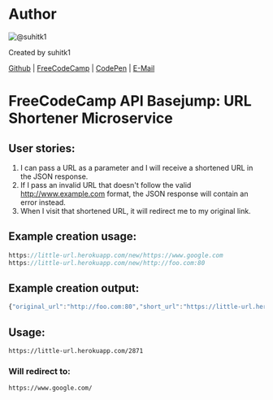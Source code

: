 # Author
![@suhitk1](https://avatars1.githubusercontent.com/u/20357099?v=3&u=4c1555ae5490d2155959e65c2dd930e782f1c703&s=400)

Created by suhitk1

[Github](https://github.com/suhitk1) | [FreeCodeCamp](http://www.freecodecamp.com/suhitk1) | [CodePen](http://codepen.io/suhitk1/) | [E-Mail](mailto:suhit.kmr1@gmail.com)

# FreeCodeCamp API Basejump: URL Shortener Microservice
## User stories:
1. I can pass a URL as a parameter and I will receive a shortened URL in the JSON response.
2. If I pass an invalid URL that doesn't follow the valid http://www.example.com format, the JSON response will contain an error instead.
3. When I visit that shortened URL, it will redirect me to my original link.

## Example creation usage:

```js
https://little-url.herokuapp.com/new/https://www.google.com
https://little-url.herokuapp.com/new/http://foo.com:80
```

## Example creation output:

```js
{"original_url":"http://foo.com:80","short_url":"https://little-url.herokuapp.com/8170"}
```

## Usage:

```
https://little-url.herokuapp.com/2871
```

### Will redirect to:

```
https://www.google.com/
```
